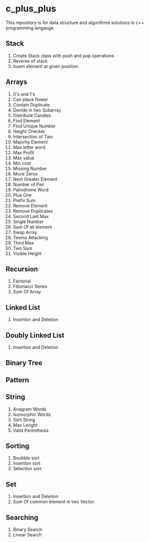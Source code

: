 # c_plus_plus
This repository is for data structure and algorithms solutions in c++ programming langauge.

## Stack
1. Create Stack class with push and pop operations
2. Reverse of stack
3. Insert element at given position.

## Arrays
1. 0's and 1's
2. Can place flower
3. Contain Duplicate
4. Devide in two Subarray
5. Distribute Candies
6. Find Element
7. Find Unique Number
8. Height Checker
9. Intersection of Two
10. Majority Element
11. Max letter word
12. Max Profit
13. Max value
14. Min cost
15. Missing Number 
16. Move Zeros
17. Next Greater Element 
18. Number of Pair
19. Palindrome Word
20. Plus One 
21. Prefix Sum
22. Remove Element 
23. Remove Duplicates
24. Second Last Max
25. Single Number
26. Sum Of all element 
27. Swap Array
28. Teemo Attacking
29. Third Max
30. Two Sum
31. Visible Height


## Recursion
1. Factorial
2. Fibonacci Series
3. Sum Of Array

## Linked List
1. Insertion and Deletion

## Doubly Linked List
1. Insertion and Deletion

## Binary Tree

## Pattern 

## String
1. Anagram Words
2. Isomorphic Words
3. Sort String
4. Max Lenght
5. Valid Parenthesis

## Sorting
1. Boubble sort
2. Insertion sort
3. Selection sort

## Set
1. Insertion and Deletion 
2. Sum Of common element in two Vector.

## Searching
1. Binary Search
2. Linear Search




